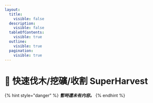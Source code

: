 ```yaml
---
layout:
  title:
    visible: false
  description:
    visible: false
  tableOfContents:
    visible: true
  outline:
    visible: true
  pagination:
    visible: true
---
```


# 📗 快速伐木/挖礦/收割 SuperHarvest

{% hint style="danger" %}
_**暫時還未有内容。**_
{% endhint %}
